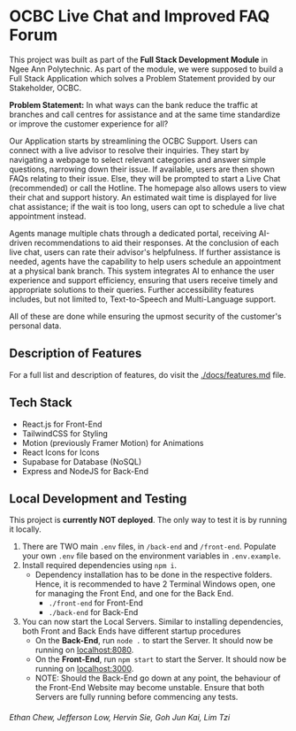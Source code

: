 # OCBC Live Chat and Improved FAQ Forum
This project was built as part of the **Full Stack Development Module** in Ngee Ann Polytechnic. As part of the module, we were supposed to build a Full Stack Application which solves a Problem Statement provided by our Stakeholder, OCBC. 

**Problem Statement:** In what ways can the bank reduce the traffic at branches and call centres for assistance and at the same time standardize or improve the customer experience for all? 

Our Application starts by streamlining the OCBC Support. Users can connect with a live advisor to resolve their inquiries. They start by navigating a webpage to select relevant categories and answer simple questions, narrowing down their issue. If available, users are then shown FAQs relating to their issue. Else, they will be prompted to start a Live Chat (recommended) or call the Hotline. The homepage also allows users to view their chat and support history. An estimated wait time is displayed for live chat assistance; if the wait is too long, users can opt to schedule a live chat appointment instead.

Agents manage multiple chats through a dedicated portal, receiving AI-driven recommendations to aid their responses. At the conclusion of each live chat, users can rate their advisor's helpfulness. If further assistance is needed, agents have the capability to help users schedule an appointment at a physical bank branch. This system integrates AI to enhance the user experience and support efficiency, ensuring that users receive timely and appropriate solutions to their queries. Further accessibility features includes, but not limited to, Text-to-Speech and Multi-Language support.

All of these are done while ensuring the upmost security of the customer's personal data.

## Description of Features
For a full list and description of features, do visit the [./docs/features.md](./docs/features.md) file.

## Tech Stack
- React.js for Front-End
- TailwindCSS for Styling
- Motion (previously Framer Motion) for Animations
- React Icons for Icons
- Supabase for Database (NoSQL)
- Express and NodeJS for Back-End

## Local Development and Testing
This project is **currently NOT deployed**. The only way to test it is by running it locally.
1. There are TWO main `.env` files, in `/back-end` and `/front-end`. Populate your own `.env` file based on the environment variables in `.env.example`.
2. Install required dependencies using `npm i`.
    - Dependency installation has to be done in the respective folders. Hence, it is recommended to have 2 Terminal Windows open, one for managing the Front End, and one for the Back End.
        - `./front-end` for Front-End
        - `./back-end` for Back-End
3. You can now start the Local Servers. Similar to installing dependencies, both Front and Back Ends have different startup procedures
    - On the **Back-End**, run ```node .``` to start the Server. It should now be running on [localhost:8080](http://localhost:8080).
    - On the **Front-End**, run ```npm start``` to start the Server. It should now be running on [localhost:3000](http://localhost:3000).
    - NOTE: Should the Back-End go down at any point, the behaviour of the Front-End Website may become unstable. Ensure that both Servers are fully running before commencing any tests.

###### Ethan Chew, Jefferson Low, Hervin Sie, Goh Jun Kai, Lim Tzi